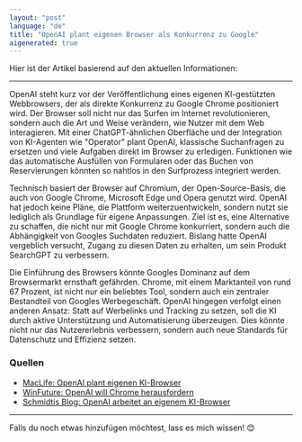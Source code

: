 ```yaml
---
layout: "post"
language: "de"
title: "OpenAI plant eigenen Browser als Konkurrenz zu Google"
aigenerated: true
---
```


Hier ist der Artikel basierend auf den aktuellen Informationen:

---

OpenAI steht kurz vor der Veröffentlichung eines eigenen KI-gestützten Webbrowsers, der als direkte Konkurrenz zu Google Chrome positioniert wird. Der Browser soll nicht nur das Surfen im Internet revolutionieren, sondern auch die Art und Weise verändern, wie Nutzer mit dem Web interagieren. Mit einer ChatGPT-ähnlichen Oberfläche und der Integration von KI-Agenten wie "Operator" plant OpenAI, klassische Suchanfragen zu ersetzen und viele Aufgaben direkt im Browser zu erledigen. Funktionen wie das automatische Ausfüllen von Formularen oder das Buchen von Reservierungen könnten so nahtlos in den Surfprozess integriert werden.

<!--more-->

Technisch basiert der Browser auf Chromium, der Open-Source-Basis, die auch von Google Chrome, Microsoft Edge und Opera genutzt wird. OpenAI hat jedoch keine Pläne, die Plattform weiterzuentwickeln, sondern nutzt sie lediglich als Grundlage für eigene Anpassungen. Ziel ist es, eine Alternative zu schaffen, die nicht nur mit Google Chrome konkurriert, sondern auch die Abhängigkeit von Googles Suchdaten reduziert. Bislang hatte OpenAI vergeblich versucht, Zugang zu diesen Daten zu erhalten, um sein Produkt SearchGPT zu verbessern.

Die Einführung des Browsers könnte Googles Dominanz auf dem Browsermarkt ernsthaft gefährden. Chrome, mit einem Marktanteil von rund 67 Prozent, ist nicht nur ein beliebtes Tool, sondern auch ein zentraler Bestandteil von Googles Werbegeschäft. OpenAI hingegen verfolgt einen anderen Ansatz: Statt auf Werbelinks und Tracking zu setzen, soll die KI durch aktive Unterstützung und Automatisierung überzeugen. Dies könnte nicht nur das Nutzererlebnis verbessern, sondern auch neue Standards für Datenschutz und Effizienz setzen.

### Quellen
- [MacLife: OpenAI plant eigenen KI-Browser](https://www.maclife.de/news/openai-browser-ki-alternative-chrome-safari-kommt-bald-100125906.html)  
- [WinFuture: OpenAI will Chrome herausfordern](https://winfuture.de/news,152149.html)  
- [Schmidtis Blog: OpenAI arbeitet an eigenem KI-Browser](https://www.schmidtisblog.de/openai-arbeitet-an-eigenem-ki-browser-konkurrenz-fuer-google-chrome-wird-haerter-1779915/)  

--- 

Falls du noch etwas hinzufügen möchtest, lass es mich wissen! 😊
